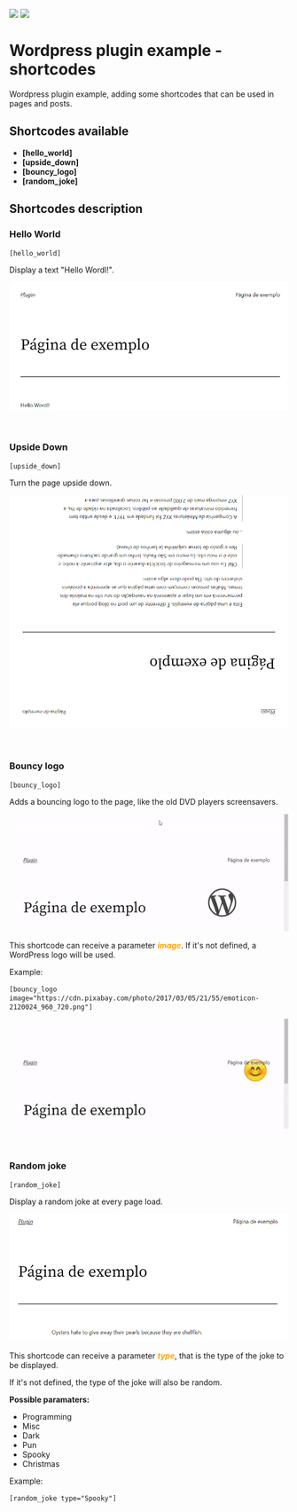 <p>
<img src="https://img.shields.io/static/v1?label=STATUS&message=EM%20DESENVOLVIMENTO&color=GREEN"/>
<img src="https://img.shields.io/static/v1?label=licene&message=GNU&color=green" />
</p>

# Wordpress plugin example - shortcodes

Wordpress plugin example, adding some shortcodes that can be used in pages and posts.

## Shortcodes available
- **[hello_world]**
- **[upside_down]**
- **[bouncy_logo]**
- **[random_joke]**

## Shortcodes description

### Hello World
```
[hello_world]
```
Display a text "Hello Wordl!".

![Screenshot hello world](./readme_images/hello-world.png?raw=true "Screenshot Hello World")

<br>

### Upside Down
```
[upside_down]
```
Turn the page upside down.

![Screenshot upside down](./readme_images/upside-down.png?raw=true "Screenshot Upside Down")

<br>

### Bouncy logo
```
[bouncy_logo]
```
Adds a bouncing logo to the page, like the old DVD players screensavers.

![Screenshot bouncy logo](./readme_images/bouncy.gif?raw=true "Screenshot Bouncy Logo")

This shortcode can receive a parameter ***<span style="color:orange">image</span>***. If it's not defined, a WordPress logo will be used.

Example:
```
[bouncy_logo image="https://cdn.pixabay.com/photo/2017/03/05/21/55/emoticon-2120024_960_720.png"]
```

![Screenshot bouncy logo](./readme_images/bouncy-emoji.gif?raw=true "Screenshot Bouncy Logo")

<br>

### Random joke
```
[random_joke]
```
Display a random joke at every page load.

![Screenshot joke](./readme_images/joke.png?raw=true "Screenshot Joke")

This shortcode can receive a parameter ***<span style="color:orange">type</span>***, that is the type of the joke to be displayed. 

If it's not defined, the type of the joke will also be random.

**Possible paramaters:**

- Programming
- Misc
- Dark
- Pun
- Spooky
- Christmas

Example:
```
[random_joke type="Spooky"]
```
